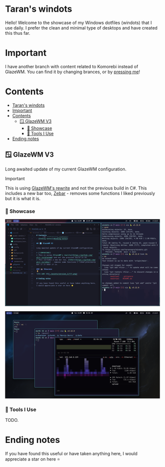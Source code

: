 # Taran's windots

Hello! Welcome to the showcase of my Windows dotfiles (windots) that I use daily. I prefer the clean and minimal type of desktops and have created this thus far.

# Important

I have another branch with content related to Komorebi instead of GlazeWM. You can find it by changing brances, or by [pressing me](https://github.com/tarannagra/windots/tree/komorebi)!

# Contents

- [Taran's windots](#tarans-windots)
- [Important](#important)
- [Contents](#contents)
  - [🪟 GlazeWM V3](#-glazewm-v3)
    - [📸 Showcase](#-showcase)
    - [🧰 Tools I Use](#-tools-i-use)
- [Ending notes](#ending-notes)

## 🪟 GlazeWM V3

Long awaited update of my current GlazeWM configuration.

> [!IMPORTANT]
> This is using [GlazeWM's rewrite](https://github.com/glzr-io/glazewm) and not the previous build in C#.
> This includes a new bar too, [Zebar](https://github.com/glzr-io/zebar) - removes some functions I liked previously but it is what it is.

### 📸 Showcase

![Workspace "Code" showing VSC w/ WezTerm on the right](./assets/version_1/code_workspace.png)

![Showing WezTerm on my background](./assets/version_1/terminals.png)

### 🧰 Tools I Use

TODO.


# Ending notes

If you have found this useful or have taken anything here, I would appreciate a star on here ⭐
